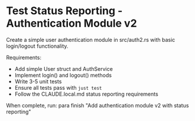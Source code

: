 # Test Status Reporting - Authentication Module v2

Create a simple user authentication module in src/auth2.rs with basic login/logout functionality.

Requirements:
- Add simple User struct and AuthService
- Implement login() and logout() methods
- Write 3-5 unit tests
- Ensure all tests pass with `just test`
- Follow the CLAUDE.local.md status reporting requirements

When complete, run: para finish "Add authentication module v2 with status reporting"